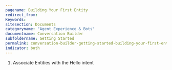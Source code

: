 ```yaml
---
pagename: Building Your First Entity
redirect_from:
Keywords:
sitesection: Documents
categoryname: "Agent Experience & Bots"
documentname: Conversation Builder
subfoldername: Getting Started
permalink: conversation-builder-getting-started-building-your-first-entity
indicator: both
---
```


1. Associate Entities with the Hello intent